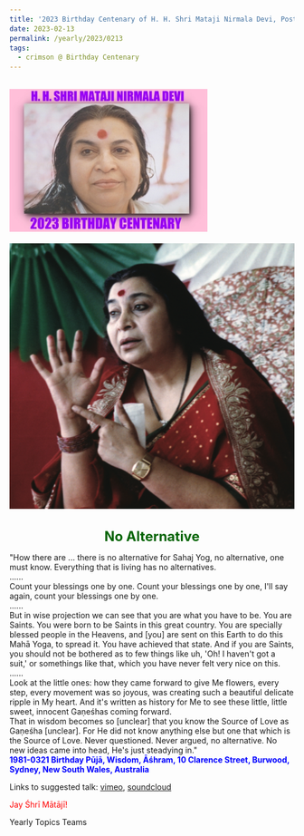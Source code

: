```yaml
---
title: '2023 Birthday Centenary of H. H. Shri Mataji Nirmala Devi, Post 5'
date: 2023-02-13
permalink: /yearly/2023/0213
tags:
  - crimson @ Birthday Centenary
---
```


<br>
<div style="text-align: left"><img src="/images/100Years.jpg" width="350" /></div><br>

<div style="text-align: center"><img src="/images/image1110.png" /></div>

<br>
<p style="color:DarkGreen; text-align:center">
<font size="+2"><b>No Alternative</b><br></font>
</p>

<p>
"How there are ... there is no alternative for Sahaj Yog, no alternative, one must know. Everything that is living has no alternatives.<br>
......<br>
Count your blessings one by one. Count your blessings one by one, I'll say again, count your blessings one by one.<br>
......<br>
But in wise projection we can see that you are what you have to be. You are Saints. You were born to be Saints in this great country. You are specially blessed people in the Heavens, and [you] are sent on this Earth to do this Mahā Yoga, to spread it. You have achieved that state. And if you are Saints, you should not be bothered as to few things like uh, 'Oh! I haven't got a suit,' or somethings like that, which you have never felt very nice on this.<br>
......<br>
Look at the little ones: how they came forward to give Me flowers, every step, every movement was so joyous, was creating such a beautiful delicate ripple in My heart. And it's written as history for Me to see these little, little sweet, innocent Gaṇeśhas coming forward.<br>
That in wisdom becomes so [unclear] that you know the Source of Love as Gaṇeśha [unclear]. For He did not know anything else but one that which is the Source of Love. Never questioned. Never argued, no alternative. No new ideas came into head, He's just steadying in."<br>
<font color="blue"><b>1981-0321 Birthday Pūjā, Wisdom, Āśhram, 10 Clarence Street, Burwood, Sydney, New South Wales, Australia</b></font><br>
</p>

Links to suggested talk: <a href="https://vimeo.com/280682283"> vimeo</a>, <a href="https://soundcloud.com/nirmala-vidya-portal/1981-0321-birthday-puja-talk"> soundcloud</a><br>

<p style="color:red;">Jay Śhrī Mātājī!<br></p>

<p>Yearly Topics Teams</p>